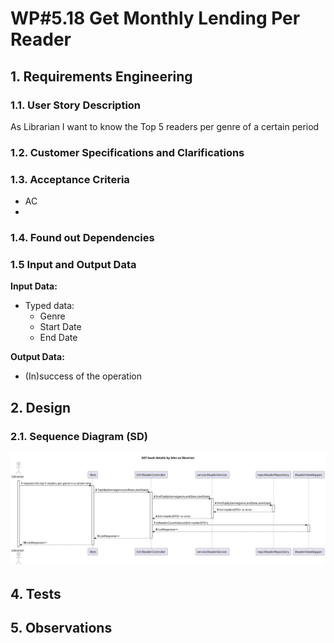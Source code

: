# WP#5.18 Get Monthly Lending Per Reader
## 1. Requirements Engineering
### 1.1. User Story Description

As Librarian I want to know the Top 5 readers per genre of a certain period

### 1.2. Customer Specifications and Clarifications


### 1.3. Acceptance Criteria
- AC
- 
### 1.4. Found out Dependencies
### 1.5 Input and Output Data

**Input Data:**

* Typed data:
  * Genre
  * Start Date
  * End Date

**Output Data:**

* (In)success of the operation

## 2. Design
### 2.1. Sequence Diagram (SD)

![SD](Ph2-17-Top5ReaderPerGenreCertainTime.svg)

[//]: # (<img src="Ph1-15-LendBook-SD-WP_4A_15_Lend_Book.svg" alt="WP_4A_15_Lend_Book">)


## 4. Tests
## 5. Observations

